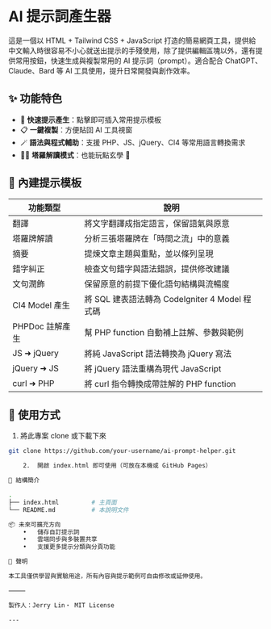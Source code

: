 
# AI 提示詞產生器

這是一個以 HTML + Tailwind CSS + JavaScript 打造的簡易網頁工具，提供給中文輸入時很容易不小心就送出提示的手殘使用，除了提供編輯區塊以外，還有提供常用按鈕，快速生成與複製常用的 AI 提示詞（prompt）。適合配合 ChatGPT、Claude、Bard 等 AI 工具使用，提升日常開發與創作效率。


## ✨ 功能特色

- 🚀 **快速提示產生**：點擊即可插入常用提示模板
- 📋 **一鍵複製**：方便貼回 AI 工具視窗
- 🪄 **語法與程式輔助**：支援 PHP、JS、jQuery、CI4 等常用語言轉換需求
- 🧙‍♂️ **塔羅解讀模式**：也能玩點玄學 🔮

## 🔧 內建提示模板

| 功能類型         | 說明 |
|------------------|------|
| 翻譯             | 將文字翻譯成指定語言，保留語氣與原意 |
| 塔羅牌解讀       | 分析三張塔羅牌在「時間之流」中的意義 |
| 摘要             | 提煉文章主題與重點，並以條列呈現 |
| 錯字糾正         | 檢查文句錯字與語法錯誤，提供修改建議 |
| 文句潤飾         | 保留原意的前提下優化語句結構與流暢度 |
| CI4 Model 產生   | 將 SQL 建表語法轉為 CodeIgniter 4 Model 程式碼 |
| PHPDoc 註解產生  | 幫 PHP function 自動補上註解、參數與範例 |
| JS ➜ jQuery      | 將純 JavaScript 語法轉換為 jQuery 寫法 |
| jQuery ➜ JS      | 將 jQuery 語法重構為現代 JavaScript |
| curl ➜ PHP       | 將 curl 指令轉換成帶註解的 PHP function |

## 🚀 使用方式

1. 將此專案 clone 或下載下來

```bash
git clone https://github.com/your-username/ai-prompt-helper.git

	2.	開啟 index.html 即可使用（可放在本機或 GitHub Pages）

📂 結構簡介

.
├── index.html         # 主頁面
└── README.md          # 本說明文件

📦 未來可擴充方向
	•	儲存自訂提示詞
	•	雲端同步與多裝置共享
	•	支援更多提示分類與分頁功能

🙌 聲明

本工具僅供學習與實驗用途，所有內容與提示範例可自由修改或延伸使用。

⸻

製作人：Jerry Lin・ MIT License

---
